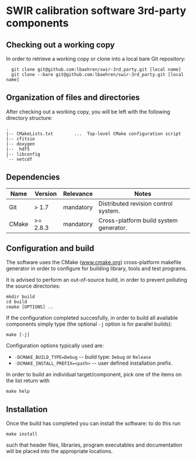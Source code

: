 # SWIR calibration software 3rd-party components #

## Checking out a working copy ##

In order to retrieve a working copy or clone into a local bare Git repository:

~~~~
  git clone git@github.com:lbaehren/swir-3rd_party.git [local name]
  git clone --bare git@github.com:lbaehren/swir-3rd_party.git [local name]
~~~~

## Organization of files and directories ##

After checking out a working copy, you will be left with the following directory
structure:

    .
    |-- CMakeLists.txt        ...  Top-level CMake configuration script
    |-- cfitsio
    |-- doxygen
    |--  hdf5
    |-- libconfig
    `-- netcdf

## Dependencies ##

| Name  | Version  | Relevance | Notes                                  |
|-------|----------|-----------|----------------------------------------|
| Git   | > 1.7    | mandatory | Distributed revision control system.   |
| CMake | >= 2.8.3 | mandatory | Cross-platform build system generator. |


## Configuration and build ##

The software uses the CMake (www.cmake.org) cross-platform makefile generator in
order to configure for building library, tools and test programs.

It is advised to perform an out-of-source build, in order to prevent polluting
the source directories:

    mkdir build
    cd build
    cmake [OPTIONS] ..

If the configuration completed succesfully, in order to build all available
components simply type (the optional `-j` option is for parallel builds):

    make [-j]

Configuration options typically used are:

 * `-DCMAKE_BUILD_TYPE=Debug` -- build type: `Debug` or `Release`
 * `-DCMAKE_INSTALL_PREFIX=<path>` -- user defined installation prefix.

In order to build an individual target/component, pick one of the items on the
list return with

    make help


## Installation ##

Once the build has completed you can install the software: to do this run

    make install

such that header files, libraries, program executables and documentation will be
placed into the appropriate locations.

